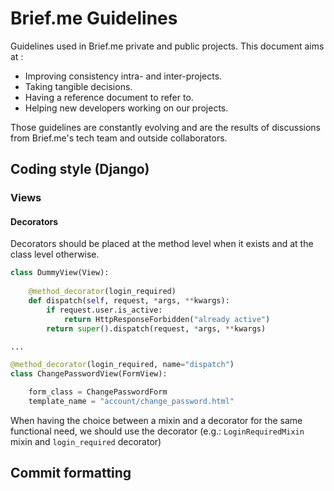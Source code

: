 # Brief.me Guidelines
Guidelines used in Brief.me private and public projects. This document aims at :
* Improving consistency intra- and inter-projects.
* Taking tangible decisions.
* Having a reference document to refer to.
* Helping new developers working on our projects.

Those guidelines are constantly evolving and are the results of discussions 
from Brief.me's tech team and outside collaborators.

## Coding style (Django)
### Views
#### Decorators
Decorators should be placed at the method level when it exists and 
at the class level otherwise.
```python
class DummyView(View):
    
    @method_decorator(login_required)
    def dispatch(self, request, *args, **kwargs):
        if request.user.is_active:
            return HttpResponseForbidden("already active")
        return super().dispatch(request, *args, **kwargs)

...

@method_decorator(login_required, name="dispatch")
class ChangePasswordView(FormView):

    form_class = ChangePasswordForm
    template_name = "account/change_password.html"
```

When having the choice between a mixin and a decorator 
for the same functional need, we should use the decorator
(e.g.: `LoginRequiredMixin` mixin and `login_required` decorator)

## Commit formatting